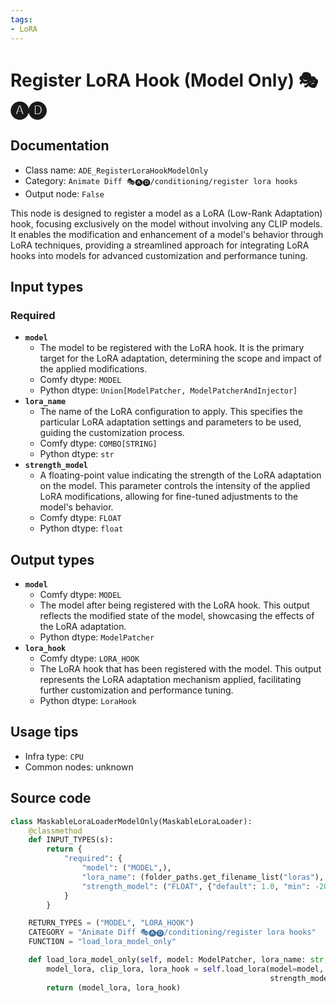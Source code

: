 ```yaml
---
tags:
- LoRA
---
```


# Register LoRA Hook (Model Only) 🎭🅐🅓
## Documentation
- Class name: `ADE_RegisterLoraHookModelOnly`
- Category: `Animate Diff 🎭🅐🅓/conditioning/register lora hooks`
- Output node: `False`

This node is designed to register a model as a LoRA (Low-Rank Adaptation) hook, focusing exclusively on the model without involving any CLIP models. It enables the modification and enhancement of a model's behavior through LoRA techniques, providing a streamlined approach for integrating LoRA hooks into models for advanced customization and performance tuning.
## Input types
### Required
- **`model`**
    - The model to be registered with the LoRA hook. It is the primary target for the LoRA adaptation, determining the scope and impact of the applied modifications.
    - Comfy dtype: `MODEL`
    - Python dtype: `Union[ModelPatcher, ModelPatcherAndInjector]`
- **`lora_name`**
    - The name of the LoRA configuration to apply. This specifies the particular LoRA adaptation settings and parameters to be used, guiding the customization process.
    - Comfy dtype: `COMBO[STRING]`
    - Python dtype: `str`
- **`strength_model`**
    - A floating-point value indicating the strength of the LoRA adaptation on the model. This parameter controls the intensity of the applied LoRA modifications, allowing for fine-tuned adjustments to the model's behavior.
    - Comfy dtype: `FLOAT`
    - Python dtype: `float`
## Output types
- **`model`**
    - Comfy dtype: `MODEL`
    - The model after being registered with the LoRA hook. This output reflects the modified state of the model, showcasing the effects of the LoRA adaptation.
    - Python dtype: `ModelPatcher`
- **`lora_hook`**
    - Comfy dtype: `LORA_HOOK`
    - The LoRA hook that has been registered with the model. This output represents the LoRA adaptation mechanism applied, facilitating further customization and performance tuning.
    - Python dtype: `LoraHook`
## Usage tips
- Infra type: `CPU`
- Common nodes: unknown


## Source code
```python
class MaskableLoraLoaderModelOnly(MaskableLoraLoader):
    @classmethod
    def INPUT_TYPES(s):
        return {
            "required": {
                "model": ("MODEL",),
                "lora_name": (folder_paths.get_filename_list("loras"), ),
                "strength_model": ("FLOAT", {"default": 1.0, "min": -20.0, "max": 20.0, "step": 0.01}),
            }
        }

    RETURN_TYPES = ("MODEL", "LORA_HOOK")
    CATEGORY = "Animate Diff 🎭🅐🅓/conditioning/register lora hooks"
    FUNCTION = "load_lora_model_only"

    def load_lora_model_only(self, model: ModelPatcher, lora_name: str, strength_model: float):
        model_lora, clip_lora, lora_hook = self.load_lora(model=model, clip=None, lora_name=lora_name,
                                                          strength_model=strength_model, strength_clip=0)
        return (model_lora, lora_hook)

```
